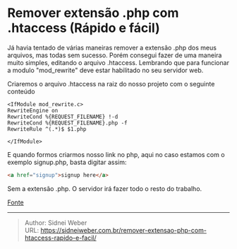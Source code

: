 # Remover extensão .php com .htaccess (Rápido e fácil)

Já havia tentado de várias maneiras remover a extensão .php dos meus arquivos, mas todas sem sucesso. Porém consegui fazer de uma maneira muito simples, editando o arquivo .htaccess. Lembrando que para funcionar a modulo "mod_rewrite" deve estar habilitado no seu servidor web.

Criaremos o arquivo .htaccess na raiz do nosso projeto com o seguinte conteúdo

```
<IfModule mod_rewrite.c>
RewriteEngine on
RewriteCond %{REQUEST_FILENAME} !-d
RewriteCond %{REQUEST_FILENAME}.php -f
RewriteRule ^(.*)$ $1.php

</IfModule>
```

E quando formos criarmos nosso link no php, aqui no caso estamos com o exemplo signup.php, basta digitar assim:

```html
<a href="signup">signup here</a>
```

Sem a extensão .php. O servidor irá fazer todo o resto do trabalho.

[Fonte](http://www.codingcage.com/2015/11/how-to-remove-php-html-extensions-with.html)

---

> Author: Sidnei Weber  
> URL: https://sidneiweber.com.br/remover-extensao-php-com-htaccess-rapido-e-facil/  

